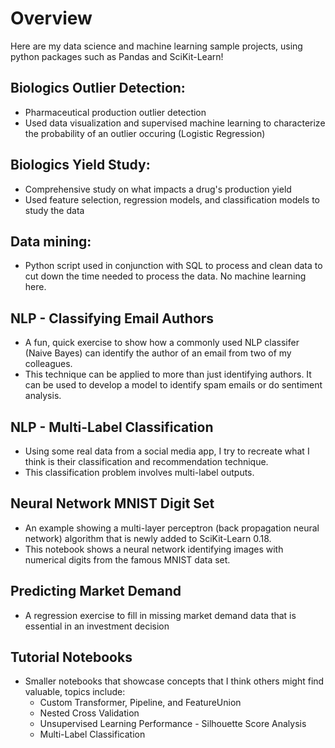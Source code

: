 # Overview
Here are my data science and machine learning sample projects, using python packages such as Pandas and SciKit-Learn! 

## Biologics Outlier Detection:
* Pharmaceutical production outlier detection
* Used data visualization and supervised machine learning to characterize the probability of an outlier occuring (Logistic Regression)

## Biologics Yield Study:
* Comprehensive study on what impacts a drug's production yield
* Used feature selection, regression models, and classification models to study the data

## Data mining:
* Python script used in conjunction with SQL to process and clean data to cut down the time needed to process the data. No machine learning here.

## NLP - Classifying Email Authors
* A fun, quick exercise to show how a commonly used NLP classifer (Naive Bayes) can identify the author of an email from two of my colleagues.
* This technique can be applied to more than just identifying authors. It can be used to develop a model to identify spam emails or do sentiment analysis.

## NLP - Multi-Label Classification
* Using some real data from a social media app, I try to recreate what I think is their classification and recommendation technique.
* This classification problem involves multi-label outputs.

## Neural Network MNIST Digit Set
* An example showing a multi-layer perceptron (back propagation neural network) algorithm that is newly added to SciKit-Learn 0.18.
* This notebook shows a neural network identifying images with numerical digits from the famous MNIST data set.

## Predicting Market Demand
* A regression exercise to fill in missing market demand data that is essential in an investment decision
 
## Tutorial Notebooks
* Smaller notebooks that showcase concepts that I think others might find valuable, topics include:
	* Custom Transformer, Pipeline, and FeatureUnion
	* Nested Cross Validation
	* Unsupervised Learning Performance - Silhouette Score Analysis
	* Multi-Label Classification

